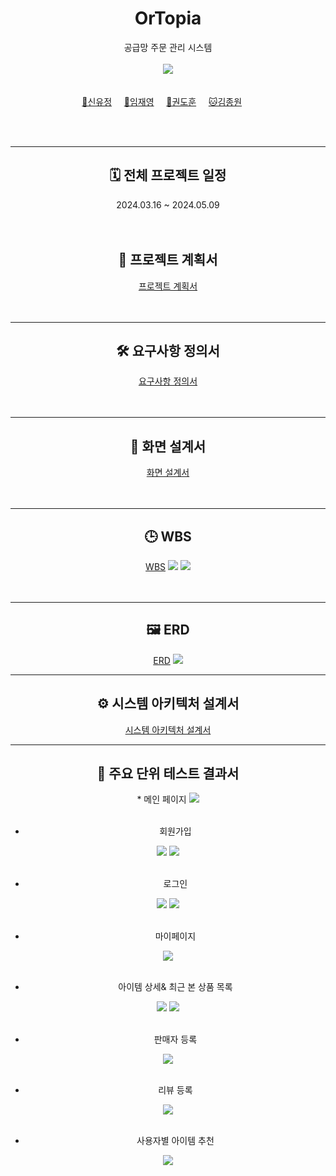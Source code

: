 <div align=center>

# OrTopia
공급망 주문 관리 시스템
<br>
<br>
<a href = "https://www.notion.so/c275b28e80d348438337a95a55b7bc56"><img src="https://img.shields.io/badge/Team Notion-ffffff?style=social&logo=Notion&logoColor=black" /></a>
<br>
<br>
<br>
[🤠신유정](https://github.com/yujeong-shin)&nbsp;&nbsp;&nbsp;&nbsp;&nbsp;[🐻임재영](https://github.com/Hi-Imjaeyoung)&nbsp;&nbsp;&nbsp;&nbsp;&nbsp;[🐼권도훈](https://github.com/kwondohoon1)&nbsp;&nbsp;&nbsp;&nbsp;&nbsp;[🐱김종원](https://github.com/Kimjongwon1)&nbsp;&nbsp;&nbsp;&nbsp;&nbsp;
</div>
<br>
<br>

---
<div align=center>
<h2> 🗓️ 전체 프로젝트 일정 </h2>
2024.03.16 ~ 2024.05.09
<br>
<br>
<br>
<h2>📝 프로젝트 계획서 </h2>
<a href="https://github.com/beyond-sw-camp/be03-fin-3team-OrTopia-OMS/blob/main/Docs/%ED%94%84%EB%A1%9C%EC%A0%9D%ED%8A%B8%20%EA%B3%84%ED%9A%8D%EC%84%9C.pdf">프로젝트 계획서</a>
</div>
<br>
<br>

---
<div align=center>
<h2> 🛠️ 요구사항 정의서 </h2>
<a href="https://github.com/yujeong-shin/OrTopia/blob/master/Docs/%EC%9A%94%EA%B5%AC%EC%82%AC%ED%95%AD%EC%A0%95%EC%9D%98%EC%84%9C.pdf">요구사항 정의서</a>
</div>
<br>
<br>

---
<div align=center>
<h2> 🎨 화면 설계서 </h2>
<a href="https://www.figma.com/file/LJ6RQlTleAg8cQPLwReTHm/3%EC%A1%B0?type=design&node-id=0-1&mode=design&t=87fYffD9wVwiXvXe-0">화면 설계서</a>
</div>
<br>
<br>

---
<div align=center>
<h2> 🕒 WBS </h2>
<a href="https://github.com/beyond-sw-camp/be03-fin-3team-OrTopia-OMS/blob/main/Docs/WBS.pdf">WBS</a>
<img src="https://github.com/beyond-sw-camp/be03-fin-3team-OrTopia-OMS/blob/main/Docs/WBS1.png?raw=true" />
<img src="https://github.com/beyond-sw-camp/be03-fin-3team-OrTopia-OMS/blob/main/Docs/WBS2.png?raw=true" />
</div>
<br>
<br>

---
<div align=center>
<h2> 🖼️ ERD </h2> 
<a href="https://app.diagrams.net/#G1V4hFe8kKqSb__3v7j4n1dP4GaezfI1jR#%7B%22pageId%22%3A%22zsw55LCCuFM0yS5R2fEg%22%7D">ERD</a>
<img src="https://github.com/beyond-sw-camp/be03-fin-3team-OrTopia-OMS/blob/main/Docs/ERD.png?raw=true" />
</div>

---
<div align=center>
<h2> ⚙️ 시스템 아키텍처 설계서 </h2>
<a href="https://github.com/yujeong-shin/OrTopia/blob/master/Docs/%EC%8B%9C%EC%8A%A4%ED%85%9C%20%EC%95%84%ED%82%A4%ED%85%8D%EC%B2%98%20%EC%84%A4%EA%B3%84%EC%84%9C/%EC%8B%9C%EC%8A%A4%ED%85%9C%20%EC%95%84%ED%82%A4%ED%85%8D%EC%B2%98%20%EC%84%A4%EA%B3%84%EC%84%9C.png">시스템 아키텍처 설계서</a>
</div>

---
<div align=center>
<h2> 🧩 주요 단위 테스트 결과서 </h2> 
* 메인 페이지
  
<img src="https://github.com/yujeong-shin/OrTopia/blob/master/Docs/%EC%A3%BC%EC%9A%94%20%EB%8B%A8%EC%9C%84%20%ED%85%8C%EC%8A%A4%ED%8A%B8%20%EA%B2%B0%EA%B3%BC%EC%84%9C/%EB%A1%9C%EA%B7%B8%EC%9D%B8%20%EC%A0%84%20%EB%A9%94%EC%9D%B8%20%ED%99%94%EB%A9%B4.JPG" />
<br>
<br>

* 회원가입

<img src="https://github.com/yujeong-shin/OrTopia/blob/master/Docs/%EC%A3%BC%EC%9A%94%20%EB%8B%A8%EC%9C%84%20%ED%85%8C%EC%8A%A4%ED%8A%B8%20%EA%B2%B0%EA%B3%BC%EC%84%9C/%ED%9A%8C%EC%9B%90%EA%B0%80%EC%9E%85%20%ED%99%94%EB%A9%B4.JPG" />
<img src="[https://github.com/beyond-sw-camp/be03-fin-3team-OrTopia-OMS/blob/main/Docs/ERD.png?raw=true](https://github.com/yujeong-shin/OrTopia/blob/master/Docs/%EC%A3%BC%EC%9A%94%20%EB%8B%A8%EC%9C%84%20%ED%85%8C%EC%8A%A4%ED%8A%B8%20%EA%B2%B0%EA%B3%BC%EC%84%9C/%ED%9A%8C%EC%9B%90%EA%B0%80%EC%9E%85.JPG)" />
<br>
<br>

* 로그인
  
<img src="https://github.com/yujeong-shin/OrTopia/blob/master/Docs/%EC%A3%BC%EC%9A%94%20%EB%8B%A8%EC%9C%84%20%ED%85%8C%EC%8A%A4%ED%8A%B8%20%EA%B2%B0%EA%B3%BC%EC%84%9C/%EB%A1%9C%EA%B7%B8%EC%9D%B8%20%ED%99%94%EB%A9%B4.JPG" />
<img src="[https://github.com/beyond-sw-camp/be03-fin-3team-OrTopia-OMS/blob/main/Docs/ERD.png?raw=true](https://github.com/yujeong-shin/OrTopia/blob/master/Docs/%EC%A3%BC%EC%9A%94%20%EB%8B%A8%EC%9C%84%20%ED%85%8C%EC%8A%A4%ED%8A%B8%20%EA%B2%B0%EA%B3%BC%EC%84%9C/%EB%A1%9C%EA%B7%B8%EC%9D%B8.JPG)" />
<br>
<br>

* 마이페이지
  
<img src="https://github.com/yujeong-shin/OrTopia/blob/master/Docs/%EC%A3%BC%EC%9A%94%20%EB%8B%A8%EC%9C%84%20%ED%85%8C%EC%8A%A4%ED%8A%B8%20%EA%B2%B0%EA%B3%BC%EC%84%9C/%EB%A7%88%EC%9D%B4%ED%8E%98%EC%9D%B4%EC%A7%80.JPG" />
<br>
<br>

* 아이템 상세& 최근 본 상품 목록
  
<img src="https://github.com/yujeong-shin/OrTopia/blob/master/Docs/%EC%A3%BC%EC%9A%94%20%EB%8B%A8%EC%9C%84%20%ED%85%8C%EC%8A%A4%ED%8A%B8%20%EA%B2%B0%EA%B3%BC%EC%84%9C/%EC%95%84%EC%9D%B4%ED%85%9C%20%EC%83%81%EC%84%B8.JPG" />
<img src="https://github.com/yujeong-shin/OrTopia/blob/master/Docs/%EC%A3%BC%EC%9A%94%20%EB%8B%A8%EC%9C%84%20%ED%85%8C%EC%8A%A4%ED%8A%B8%20%EA%B2%B0%EA%B3%BC%EC%84%9C/%EC%95%84%EC%9D%B4%ED%85%9C%20%EC%83%9D%EC%84%B1.JPG" />
<br>
<br>

* 판매자 등록
  
<img src="https://github.com/yujeong-shin/OrTopia/blob/master/Docs/%EC%A3%BC%EC%9A%94%20%EB%8B%A8%EC%9C%84%20%ED%85%8C%EC%8A%A4%ED%8A%B8%20%EA%B2%B0%EA%B3%BC%EC%84%9C/%EC%85%80%EB%9F%AC%EB%93%B1%EB%A1%9D.JPG" />
<br>
<br>

* 리뷰 등록
  
<img src="https://github.com/yujeong-shin/OrTopia/blob/master/Docs/%EC%A3%BC%EC%9A%94%20%EB%8B%A8%EC%9C%84%20%ED%85%8C%EC%8A%A4%ED%8A%B8%20%EA%B2%B0%EA%B3%BC%EC%84%9C/%EB%A6%AC%EB%B7%B0%EB%93%B1%EB%A1%9D.JPG" />
<br>
<br>

* 사용자별 아이템 추천

<img src="https://github.com/yujeong-shin/OrTopia/blob/master/Docs/%EC%A3%BC%EC%9A%94%20%EB%8B%A8%EC%9C%84%20%ED%85%8C%EC%8A%A4%ED%8A%B8%20%EA%B2%B0%EA%B3%BC%EC%84%9C/%EC%82%AC%EC%9A%A9%EC%9E%90%EB%B3%84%20%EC%95%84%EC%9D%B4%ED%85%9C%20%EC%B6%94%EC%B2%9C.png" />
</div>
<br>
<br>
